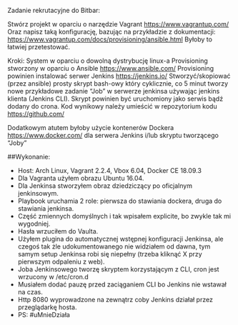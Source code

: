 Zadanie rekrutacyjne do Bitbar:

Stwórz projekt w oparciu o narzędzie Vagrant https://www.vagrantup.com/
Oraz napisz taką konfigurację, bazując na przykładzie z dokumentacji:
https://www.vagrantup.com/docs/provisioning/ansible.html
Byłoby to łatwiej przetestować.

Kroki:
System w oparciu o dowolną dystrybucję linux-a 
Provisioning stworzony w oparciu o Ansible https://www.ansible.com/
Provisioning powinien instalować serwer Jenkins https://jenkins.io/
Stworzyć/skopiować (przez ansible) prosty skrypt bash-owy który cyklicznie, co 5 minut tworzy nowe przykładowe zadanie “Job” w serwerze jenkinsa używając jenkins klienta (Jenkins CLI).
Skrypt powinien być uruchomiony jako serwis bądź dodany do crona.
Kod wynikowy należy umieścić w repozytorium kodu https://github.com/


Dodatkowym atutem byłoby użycie kontenerów Dockera https://www.docker.com/ dla serwera Jenkins i/lub skryptu tworzącego “Joby”



##Wykonanie:

* Host: Arch Linux, Vagrant 2.2.4, Vbox 6.04, Docker CE 18.09.3
* Dla Vagranta użyłem obrazu Ubuntu 16.04.
* Dla Jenkinsa stworzyłem obraz dziedziczący po oficjalnym jenkinsowym.
* Playbook uruchamia 2 role: pierwsza do stawiania dockera, druga do stawiania jenkinsa.
* Część zmiennych domyślnych i tak wpisałem explicite, bo zwykle tak mi wygodniej.
* Hasła wrzuciłem do Vaulta.
* Użyłem plugina do automatycznej wstępnej konfiguracji Jenkinsa, ale czegoś tak żle udokumentowanego nie widziałem od dawna,
tym samym setup Jenkinsa robi się niepełny (trzeba kliknąć X przy pierwszym odpaleniu z web).
* Joba Jenkinsowego tworzę skryptem korzystającym z CLI, cron jest wrzucony w /etc/cron.d
* Musiałem dodać pauzę przed zaciąganiem CLI bo Jenkins nie wstawał na czas.
* Http 8080 wyprowadzone na zewnątrz coby Jenkins działał przez przeglądarkę hosta.
* PS: #uMnieDziała
